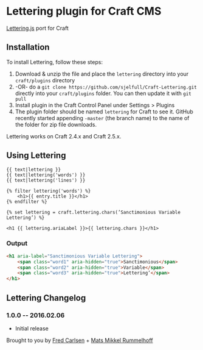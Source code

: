 # Lettering plugin for Craft CMS

[Lettering.js](http://letteringjs.com/) port for Craft

## Installation

To install Lettering, follow these steps:

1. Download & unzip the file and place the `lettering` directory into your `craft/plugins` directory
2.  -OR- do a `git clone https://github.com/sjelfull/Craft-Lettering.git` directly into your `craft/plugins` folder.  You can then update it with `git pull`
3. Install plugin in the Craft Control Panel under Settings > Plugins
4. The plugin folder should be named `lettering` for Craft to see it.  GitHub recently started appending `-master` (the branch name) to the name of the folder for zip file downloads.

Lettering works on Craft 2.4.x and Craft 2.5.x.

## Using Lettering

```jinja
{{ text|lettering }}  
{{ text|lettering('words') }}  
{{ text|lettering('lines') }}  
```

```jinja
{% filter lettering('words') %}  
    <h1>{{ entry.title }}</h1>  
{% endfilter %}  
```

```jinja
{% set lettering = craft.lettering.chars(’Sanctimonious Variable Lettering’) %}  

<h1 {{ lettering.ariaLabel }}>{{ lettering.chars }}</h1>  
```

### Output

```html
<h1 aria-label="Sanctimonious Variable Lettering">
    <span class="word1" aria-hidden="true">Sanctimonious</span>   
    <span class="word2" aria-hidden="true">Variable</span>  
    <span class="word3" aria-hidden="true">Lettering’</span>  
</h1>
```

## Lettering Changelog

### 1.0.0 -- 2016.02.06

* Initial release

Brought to you by [Fred Carlsen](http://sjelfull.no) + [Mats Mikkel Rummelhoff](http://mmikkel.no)
